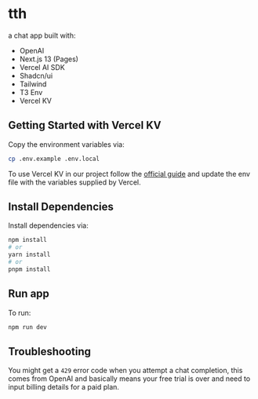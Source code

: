 # tth

a chat app built with:

- OpenAI
- Next.js 13 (Pages)
- Vercel AI SDK
- Shadcn/ui
- Tailwind
- T3 Env
- Vercel KV

## Getting Started with Vercel KV

Copy the environment variables via:

```bash
cp .env.example .env.local
```

To use Vercel KV in our project follow the [official guide](https://vercel.com/docs/storage/vercel-kv/quickstart) and update the env file with the variables supplied by Vercel.

## Install Dependencies

Install dependencies via:

```bash
npm install
# or
yarn install
# or
pnpm install
```

## Run app

To run:

```bash
npm run dev
```

## Troubleshooting

You might get a `429` error code when you attempt a chat completion, this comes from OpenAI and basically means your free trial is over and need to input billing details for a paid plan.

